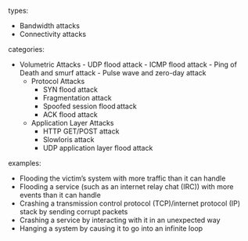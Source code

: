 types:
  - Bandwidth attacks
  - Connectivity attacks
	
categories:
  - Volumetric Attacks
		- UDP flood attack
		- ICMP flood attack
		- Ping of Death and smurf attack
		- Pulse wave and zero-day attack
	- Protocol Attacks
	  - SYN flood attack
	  - Fragmentation attack
	  - Spoofed session flood attack
	  - ACK flood attack
	- Application Layer Attacks
	  - HTTP GET/POST attack
	  - Slowloris attack
	  - UDP application layer flood attack
		
		
examples:
  - Flooding the victim’s system with more traffic than it can handle
  - Flooding a service (such as an internet relay chat (IRC)) with more events than it can handle
  - Crashing a transmission control protocol (TCP)/internet protocol (IP) stack by sending corrupt packets
  - Crashing a service by interacting with it in an unexpected way
  - Hanging a system by causing it to go into an infinite loop
	
	
